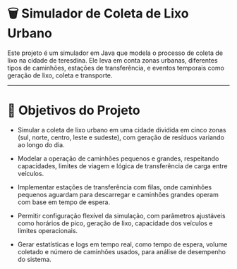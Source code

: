 # 🗑️ Simulador de Coleta de Lixo Urbano

Este projeto é um simulador em Java que modela o processo de coleta de lixo na cidade de teresdina. Ele leva em conta zonas urbanas, diferentes tipos de caminhões, estações de transferência, e eventos temporais como geração de lixo, coleta e transporte.

---

# 🎯 Objetivos do Projeto
- Simular a coleta de lixo urbano em uma cidade dividida em cinco zonas (sul, norte, centro, leste e sudeste), com geração de resíduos variando ao longo do dia.

- Modelar a operação de caminhões pequenos e grandes, respeitando capacidades, limites de viagem e lógica de transferência de carga entre veículos.

- Implementar estações de transferência com filas, onde caminhões pequenos aguardam para descarregar e caminhões grandes operam com base em tempo de espera.

- Permitir configuração flexível da simulação, com parâmetros ajustáveis como horários de pico, geração de lixo, capacidade dos veículos e limites operacionais.

- Gerar estatísticas e logs em tempo real, como tempo de espera, volume coletado e número de caminhões usados, para análise de desempenho do sistema.


